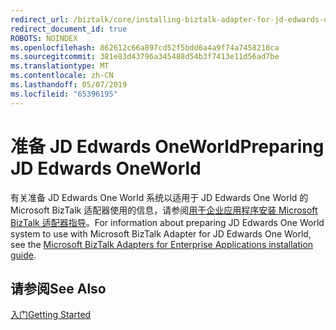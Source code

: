 ```yaml
---
redirect_url: /biztalk/core/installing-biztalk-adapter-for-jd-edwards-oneworld
redirect_document_id: true
ROBOTS: NOINDEX
ms.openlocfilehash: 862612c66a897cd52f5bdd6a4a9f74a7458218ca
ms.sourcegitcommit: 381e83d43796a345488d54b3f7413e11d56ad7be
ms.translationtype: MT
ms.contentlocale: zh-CN
ms.lasthandoff: 05/07/2019
ms.locfileid: "65396195"
---
```

# <a name="preparing-jd-edwards-oneworld"></a><span data-ttu-id="1687c-101">准备 JD Edwards OneWorld</span><span class="sxs-lookup"><span data-stu-id="1687c-101">Preparing JD Edwards OneWorld</span></span>
<span data-ttu-id="1687c-102">有关准备 JD Edwards One World 系统以适用于 JD Edwards One World 的 Microsoft BizTalk 适配器使用的信息，请参阅[用于企业应用程序安装 Microsoft BizTalk 适配器指导](../adapters-and-accelerators/install-configure-biztalk-adapters-enterprise-applications.md)。</span><span class="sxs-lookup"><span data-stu-id="1687c-102">For information about preparing JD Edwards One World system to use with Microsoft BizTalk Adapter for JD Edwards One World, see the [Microsoft BizTalk Adapters for Enterprise Applications installation guide](../adapters-and-accelerators/install-configure-biztalk-adapters-enterprise-applications.md).</span></span>

## <a name="see-also"></a><span data-ttu-id="1687c-103">请参阅</span><span class="sxs-lookup"><span data-stu-id="1687c-103">See Also</span></span>  
 [<span data-ttu-id="1687c-104">入门</span><span class="sxs-lookup"><span data-stu-id="1687c-104">Getting Started</span></span>](../core/getting-started-with-biztalk-adapter-for-jd-edwards-oneworld.md)